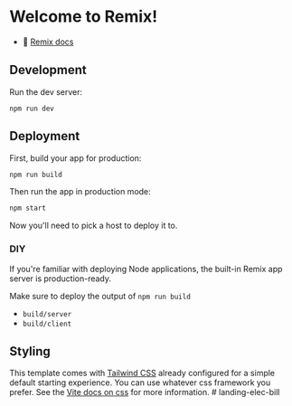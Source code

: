 # Welcome to Remix!

- 📖 [Remix docs](https://remix.run/docs)

## Development

Run the dev server:

```shellscript
npm run dev
```

## Deployment

First, build your app for production:

```sh
npm run build
```

Then run the app in production mode:

```sh
npm start
```

Now you'll need to pick a host to deploy it to.

### DIY

If you're familiar with deploying Node applications, the built-in Remix app server is production-ready.

Make sure to deploy the output of `npm run build`

- `build/server`
- `build/client`

## Styling

This template comes with [Tailwind CSS](https://tailwindcss.com/) already configured for a simple default starting experience. You can use whatever css framework you prefer. See the [Vite docs on css](https://vitejs.dev/guide/features.html#css) for more information.
#   l a n d i n g - e l e c - b i l l  
 